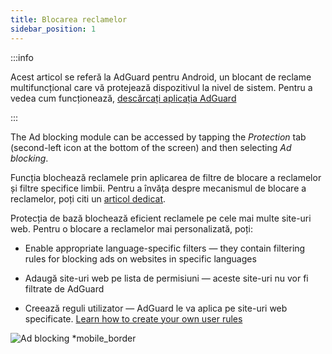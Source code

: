 ```yaml
---
title: Blocarea reclamelor
sidebar_position: 1
---
```


:::info

Acest articol se referă la AdGuard pentru Android, un blocant de reclame multifuncțional care vă protejează dispozitivul la nivel de sistem. Pentru a vedea cum funcționează, [descărcați aplicația AdGuard](https://agrd.io/download-kb-adblock)

:::

The Ad blocking module can be accessed by tapping the _Protection_ tab (second-left icon at the bottom of the screen) and then selecting _Ad blocking_.

Funcția blochează reclamele prin aplicarea de filtre de blocare a reclamelor și filtre specifice limbii. Pentru a învăța despre mecanismul de blocare a reclamelor, poți citi un [articol dedicat](/general/ad-filtering/how-ad-blocking-works).

Protecția de bază blochează eficient reclamele pe cele mai multe site-uri web. Pentru o blocare a reclamelor mai personalizată, poți:

- Enable appropriate language-specific filters — they contain filtering rules for blocking ads on websites in specific languages

- Adaugă site-uri web pe lista de permisiuni — aceste site-uri nu vor fi filtrate de AdGuard

- Creează reguli utilizator — AdGuard le va aplica pe site-uri web specificate. [Learn how to create your own user rules](/general/ad-filtering/create-own-filters)

![Ad blocking \*mobile_border](https://cdn.adtidy.org/blog/new/o44x5ad_blocking.png)
